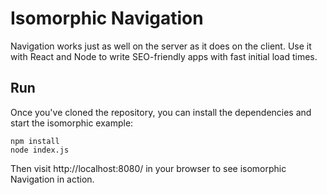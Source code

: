 # Isomorphic Navigation
Navigation works just as well on the server as it does on the client. Use it with React and Node to write SEO-friendly apps with fast initial load times.

## Run
Once you've cloned the repository, you can install the dependencies and start the isomorphic example:

    npm install
    node index.js
	
Then visit http://localhost:8080/ in your browser to see isomorphic Navigation in action.